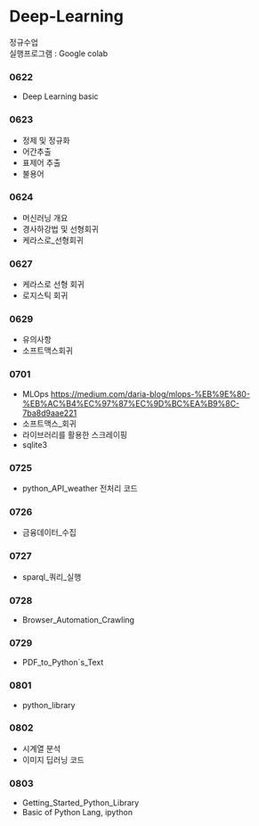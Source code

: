 # Deep-Learning       
정규수업   
실행프로그램 : Google colab        
     

### 0622
* Deep Learning basic

### 0623
* 정제 및 정규화
* 어간추출
* 표제어 추출
* 불용어

### 0624
* 머신러닝 개요
* 경사하강법 및 선형회귀
* 케라스로_선형회귀

### 0627
* 케라스로 선형 회귀
* 로지스틱 회귀

### 0629
* 유의사항
* 소프트맥스회귀

### 0701
* MLOps
https://medium.com/daria-blog/mlops-%EB%9E%80-%EB%AC%B4%EC%97%87%EC%9D%BC%EA%B9%8C-7ba8d9aae221
* 소프트맥스_회귀
* 라이브러리를 활용한 스크레이핑
* sqlite3

### 0725
* python_API_weather 전처리 코드

### 0726
* 금융데이터_수집

### 0727
* sparql_쿼리_실행

### 0728
* Browser_Automation_Crawling

### 0729 
* PDF_to_Python`s_Text

### 0801
* python_library

### 0802
* 시계열 분석
* 이미지 딥러닝 코드

### 0803
* Getting_Started_Python_Library
* Basic of Python Lang, ipython